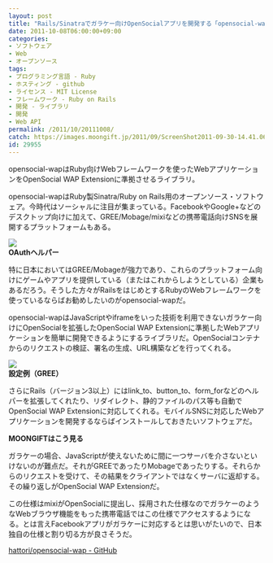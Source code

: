 ```yaml
---
layout: post
title: "Rails/Sinatraでガラケー向けOpenSocialアプリを開発する「opensocial-wap」"
date: 2011-10-08T06:00:00+09:00
categories:
- ソフトウェア
- Web
- オープンソース
tags: 
- プログラミング言語 - Ruby
- ホスティング - github
- ライセンス - MIT License
- フレームワーク - Ruby on Rails
- 開発 - ライブラリ
- 開発
- Web API
permalink: /2011/10/20111008/
catch: https://images.moongift.jp/2011/09/ScreenShot2011-09-30-14.41.06_thumb.png
id: 29955
---
```

opensocial-wapはRuby向けWebフレームワークを使ったWebアプリケーションをOpenSocial WAP Extensionに準拠させるライブラリ。

  

opensocial-wapはRuby製Sinatra/Ruby on Rails用のオープンソース・ソフトウェア。今時代はソーシャルに注目が集まっている。FacebookやGoogle+などのデスクトップ向けに加えて、GREE/Mobage/mixiなどの携帯電話向けSNSを展開するプラットフォームもある。

  

[![](https://images.moongift.jp/2011/09/ScreenShot2011-09-30-14.40.44_thumb.png)](https://images.moongift.jp/2011/09/545bd88ecbf7c3bb29058d5c6f216f54.png)  
**OAuthヘルパー**

  

特に日本においてはGREE/Mobageが強力であり、これらのプラットフォーム向けにゲームやアプリを提供している（またはこれからしようとしている）企業もあるだろう。そうした方々がRailsをはじめとするRubyのWebフレームワークを使っているならばお勧めしたいのがopensocial-wapだ。

  
<!--more-->  

opensocial-wapはJavaScriptやiframeをいった技術を利用できないガラケー向けにOpenSocialを拡張したOpenSocial WAP Extensionに準拠したWebアプリケーションを簡単に開発できるようにするライブラリだ。OpenSocialコンテナからのリクエストの検証、署名の生成、URL構築などを行ってくれる。

  

[![](https://images.moongift.jp/2011/09/ScreenShot2011-09-30-14.41.06_thumb.png)](https://images.moongift.jp/2011/09/7226299b612ebeeb7271ea4c293435ce.png)  
**設定例（GREE）**

  

さらにRails（バージョン3以上）にはlink\_to、button\_to、form\_forなどのヘルパーを拡張してくれたり、リダイレクト、静的ファイルのパス等も自動でOpenSocial WAP Extensionに対応してくれる。モバイルSNSに対応したWebアプリケーションを開発するならばインストールしておきたいソフトウェアだ。

  
  
  

**MOONGIFTはこう見る**

  

ガラケーの場合、JavaScriptが使えないために間に一つサーバを介さないといけないのが難点だ。それがGREEであったりMobageであったりする。それらからのリクエストを受けて、その結果をクライアントではなくサーバに返却する。その繰り返しがOpenSocial WAP Extensionだ。

  

この仕様はmixiがOpenSocialに提出し、採用された仕様なのでガラケーのようなWebブラウザ機能をもった携帯電話ではこの仕様でアクセスするようになる。とは言えFacebookアプリがガラケーに対応するとは思いがたいので、日本独自の仕様と割り切る方が良さそうだ。

  

[hattori/opensocial-wap - GitHub](https://github.com/hattori/opensocial-wap)

